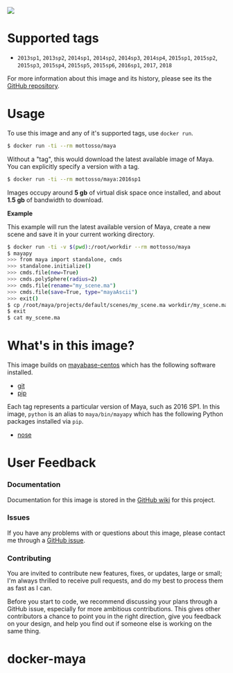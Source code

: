 [![](https://images.microbadger.com/badges/image/mottosso/maya.svg)](https://microbadger.com/images/mottosso/maya "Get your own image badge on microbadger.com")

# Supported tags

- `2013sp1`, `2013sp2`, `2014sp1`, `2014sp2`, `2014sp3`, `2014sp4`, `2015sp1`, `2015sp2`, `2015sp3`, `2015sp4`, `2015sp5`, `2015sp6`, `2016sp1`, `2017`, `2018`

For more information about this image and its history, please see its the [GitHub repository][1].

[1]: https://github.com/mottosso/docker-maya/wiki

# Usage

To use this image and any of it's supported tags, use `docker run`.

```bash
$ docker run -ti --rm mottosso/maya
```

Without a "tag", this would download the latest available image of Maya. You can explicitly specify a version with a tag.


```bash
$ docker run -ti --rm mottosso/maya:2016sp1
```

Images occupy around **5 gb** of virtual disk space once installed, and about **1.5 gb** of bandwidth to download.

**Example**

This example will run the latest available version of Maya, create a new scene and save it in your current working directory.

```bash
$ docker run -ti -v $(pwd):/root/workdir --rm mottosso/maya
$ mayapy
>>> from maya import standalone, cmds
>>> standalone.initialize()
>>> cmds.file(new=True)
>>> cmds.polySphere(radius=2)
>>> cmds.file(rename="my_scene.ma")
>>> cmds.file(save=True, type="mayaAscii")
>>> exit()
$ cp /root/maya/projects/default/scenes/my_scene.ma workdir/my_scene.ma
$ exit
$ cat my_scene.ma
```

# What's in this image?

This image builds on [mayabase-centos][2] which has the following software installed.

- [git](https://git-scm.com/)
- [pip](https://pip.pypa.io/en/stable/)

Each tag represents a particular version of Maya, such as 2016 SP1. In this image, `python` is an alias to `maya/bin/mayapy` which has the following Python packages installed via `pip`.

- [nose](http://nose.readthedocs.org/en/latest/testing.html)

[2]: https://registry.hub.docker.com/u/mottosso/mayabase-centos/

# User Feedback

### Documentation

Documentation for this image is stored in the [GitHub wiki][1] for this project.

### Issues

If you have any problems with or questions about this image, please contact me through a [GitHub issue][3].

[3]: https://github.com/mottosso/docker-maya/issues

### Contributing

You are invited to contribute new features, fixes, or updates, large or small; I'm always thrilled to receive pull requests, and do my best to process them as fast as I can.

Before you start to code, we recommend discussing your plans through a GitHub issue, especially for more ambitious contributions. This gives other contributors a chance to point you in the right direction, give you feedback on your design, and help you find out if someone else is working on the same thing.
# docker-maya
